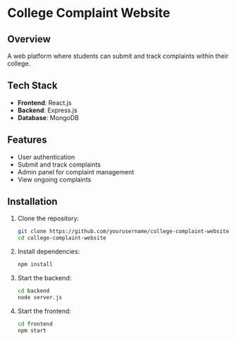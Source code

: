 # College Complaint Website

## Overview
A web platform where students can submit and track complaints within their college.

## Tech Stack
- **Frontend**: React.js
- **Backend**: Express.js
- **Database**: MongoDB

## Features
- User authentication
- Submit and track complaints
- Admin panel for complaint management
- View ongoing complaints

## Installation
1. Clone the repository:
   ```bash
   git clone https://github.com/yourusername/college-complaint-website.git
   cd college-complaint-website
   ```
2. Install dependencies:
   ```bash
   npm install
   ```
3. Start the backend:
   ```bash
   cd backend
   node server.js
   ```
4. Start the frontend:
   ```bash
   cd frontend
   npm start
   ```
